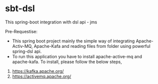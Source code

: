 # sbt-dsl
This spring-boot integration with dsl api - jms

Pre-Requestise:
  * This spring boot project mainly the simple way of integrating Apache-Activ-MQ, Apache-Kafa and reading files from folder using powerful spring-dsl api.
  * To run this application you have to install apache-active-mq and apache-kafa. To install, please follow the below steps,
  1. https://kafka.apache.org/
  2. https://activemq.apache.org/
  

